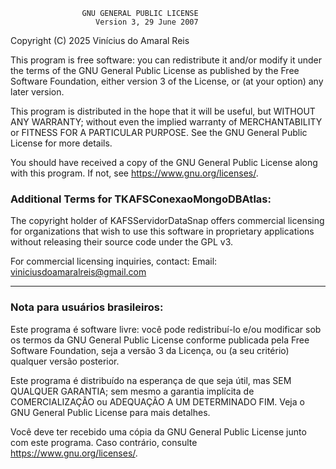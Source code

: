                     GNU GENERAL PUBLIC LICENSE
                       Version 3, 29 June 2007

 Copyright (C) 2025 Vinícius do Amaral Reis
 
 This program is free software: you can redistribute it and/or modify
 it under the terms of the GNU General Public License as published by
 the Free Software Foundation, either version 3 of the License, or
 (at your option) any later version.

 This program is distributed in the hope that it will be useful,
 but WITHOUT ANY WARRANTY; without even the implied warranty of
 MERCHANTABILITY or FITNESS FOR A PARTICULAR PURPOSE.  See the
 GNU General Public License for more details.

 You should have received a copy of the GNU General Public License
 along with this program.  If not, see <https://www.gnu.org/licenses/>.

### Additional Terms for TKAFSConexaoMongoDBAtlas:

The copyright holder of KAFSServidorDataSnap offers commercial licensing
for organizations that wish to use this software in proprietary applications
without releasing their source code under the GPL v3.

For commercial licensing inquiries, contact:
Email: viniciusdoamaralreis@gmail.com

---

### Nota para usuários brasileiros:
Este programa é software livre: você pode redistribuí-lo e/ou modificar
sob os termos da GNU General Public License conforme publicada pela
Free Software Foundation, seja a versão 3 da Licença, ou
(a seu critério) qualquer versão posterior.

Este programa é distribuído na esperança de que seja útil,
mas SEM QUALQUER GARANTIA; sem mesmo a garantia implícita de
COMERCIALIZAÇÃO ou ADEQUAÇÃO A UM DETERMINADO FIM. Veja o
GNU General Public License para mais detalhes.

Você deve ter recebido uma cópia da GNU General Public License
junto com este programa. Caso contrário, consulte <https://www.gnu.org/licenses/>.
